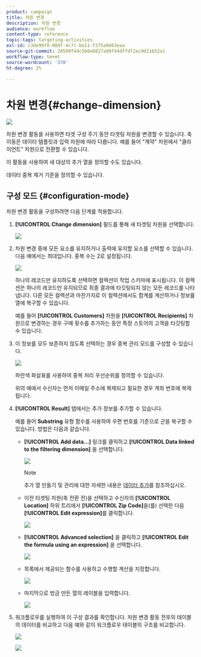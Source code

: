 ```yaml
---
product: campaign
title: 차원 변경
description: 차원 변경
audience: workflow
content-type: reference
topic-tags: targeting-activities
exl-id: c3de99f8-089f-4c7c-be11-f375a9463eaa
source-git-commit: 20509f44c5b8e0827a09f44dffdf2ec9d11652a1
workflow-type: tm+mt
source-wordcount: '370'
ht-degree: 2%

---
```


# 차원 변경{#change-dimension}

![](../../assets/common.svg)

차원 변경 활동을 사용하면 타겟 구성 주기 동안 타겟팅 차원을 변경할 수 있습니다. 축 이동은 데이터 템플릿과 입력 차원에 따라 다릅니다. 예를 들어 &quot;계약&quot; 차원에서 &quot;클라이언트&quot; 차원으로 전환할 수 있습니다.

이 활동을 사용하여 새 대상의 추가 열을 정의할 수도 있습니다.

데이터 중복 제거 기준을 정의할 수 있습니다.

## 구성 모드 {#configuration-mode}

차원 변경 활동을 구성하려면 다음 단계를 적용합니다.

1. **[!UICONTROL Change dimension]** 필드를 통해 새 타겟팅 차원을 선택합니다.

   ![](assets/s_user_change_dimension_param1.png)

1. 차원 변경 중에 모든 요소를 유지하거나 출력에 유지할 요소를 선택할 수 있습니다. 다음 예에서는 최대입니다. 중복 수는 2로 설정됩니다.

   ![](assets/s_user_change_dimension_limit.png)

   하나의 레코드만 유지하도록 선택하면 컬렉션이 작업 스키마에 표시됩니다. 이 컬렉션은 하나의 레코드만 유지되므로 최종 결과에 타깃팅되지 않는 모든 레코드를 나타냅니다. 다른 모든 컬렉션과 마찬가지로 이 컬렉션에서도 합계를 계산하거나 정보를 열에 복구할 수 있습니다.

   예를 들어 **[!UICONTROL Customers]** 차원을 **[!UICONTROL Recipients]** 차원으로 변경하는 경우 구매 횟수를 추가하는 동안 특정 스토어의 고객을 타깃팅할 수 있습니다.

1. 이 정보를 모두 보존하지 않도록 선택하는 경우 중복 관리 모드를 구성할 수 있습니다.

   ![](assets/s_user_change_dimension_param2.png)

   파란색 화살표를 사용하여 중복 처리 우선순위를 정의할 수 있습니다.

   위의 예에서 수신자는 먼저 이메일 주소에 복제되고 필요한 경우 계좌 번호에 복제됩니다.

1. **[!UICONTROL Result]** 탭에서는 추가 정보를 추가할 수 있습니다.

   예를 들어 **Substring** 유형 함수를 사용하여 우편 번호를 기준으로 군을 복구할 수 있습니다. 방법은 다음과 같습니다.

   * **[!UICONTROL Add data...]** 링크를 클릭하고 **[!UICONTROL Data linked to the filtering dimension]** 을 선택합니다.

      ![](assets/wf_change-dimension_sample_01.png)

      >[!NOTE]
      >
      >추가 열 만들기 및 관리에 대한 자세한 내용은 [데이터 추가](query.md#adding-data)를 참조하십시오.

   * 이전 타겟팅 차원(축 전환 전)을 선택하고 수신자의 **[!UICONTROL Location]** 하위 트리에서 **[!UICONTROL Zip Code]**&#x200B;을(를) 선택한 다음 **[!UICONTROL Edit expression]**&#x200B;를 클릭합니다.

      ![](assets/wf_change-dimension_sample_02.png)

   * **[!UICONTROL Advanced selection]** 을 클릭하고 **[!UICONTROL Edit the formula using an expression]** 을 선택합니다.

      ![](assets/wf_change-dimension_sample_03.png)

   * 목록에서 제공되는 함수를 사용하고 수행할 계산을 지정합니다.

      ![](assets/wf_change-dimension_sample_04.png)

   * 마지막으로 방금 만든 열의 레이블을 입력합니다.

      ![](assets/wf_change-dimension_sample_05.png)

1. 워크플로우를 실행하여 이 구성 결과를 확인합니다. 차원 변경 활동 전후의 테이블의 데이터를 비교하고 다음 예와 같이 워크플로우 테이블의 구조를 비교합니다.

   ![](assets/wf_change-dimension_sample_06.png)

   ![](assets/wf_change-dimension_sample_07.png)
